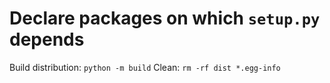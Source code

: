 # Declare packages on which `setup.py` depends

Build distribution: `python -m build`
Clean: `rm -rf dist *.egg-info` 
